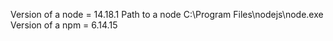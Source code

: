 Version of a node = 14.18.1 
Path to a node C:\Program Files\nodejs\node.exe
 Version of a npm = 6.14.15